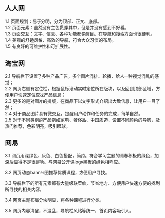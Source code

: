   
## 人人网  
  
1.1 页面规划：易于分明，分为顶部、正文、底部。  
1.2 页面元素：虽然没有主色贯穿其中，但是并没有感到不好看。  
1.3 页面交互：文字、信息、各种功能都够醒目。在导航和搜索方面也很便利。  
1.4 美观的舒适风格，高效的导航，符合大众习惯的布局。  
1.5 有良好的可维护性和可扩展性。  
  
## 淘宝网  
  
2.1 导航栏下设置了多种产品广告，多个图片混排、轮播，给人一种视觉混乱的感觉；  
2.2 网页右侧有定位栏，根据鼠标滚动实时定位所在版块，以及回到顶部区域，方便用户快速定位查找产品信息；  
2.3 更多的是对图片的排版，在商品下以文字形式介绍出大致信息，让用户一目了然；  
2.4 对于商品图片具有微交互，提醒用户动作和任务的完成，简单自然。  
2.5 对于不同类别的产品例如家电、奢侈品、中国质造，设置不同颜色的导航，及热门推荐，色彩明亮，吸引眼球。  
  
## 网易  

3.1 网页用深绿色、灰色、白色搭配，简约。符合学习主题的青春积极的绿色，加深后显得不是很鲜艳。与网易公开课logo黑板的绿色相呼应。  
  
3.2 网页动态banner图推荐优质课程，方便用户寻找。  
  
3.3 导航栏下的所有元素都有大量级联菜单，节省地方、方便用户快速方便的找到所寻找的相关内容。  

3.4 网页主题布局分块明显，将各种课程进行分类。  

3.5 网页内容清醒，不混乱，导航栏风格等统一，首页内容吸引人。  
